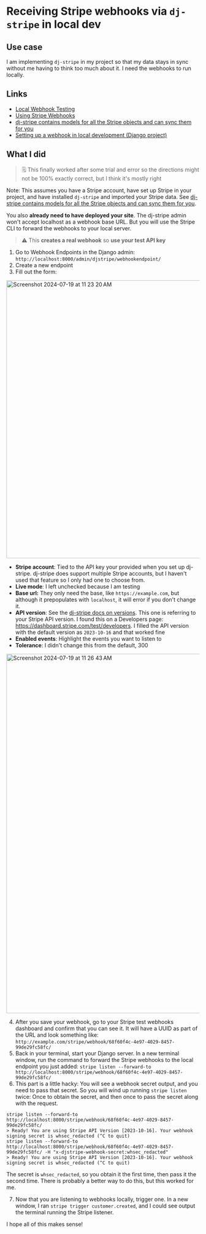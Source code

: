 # Receiving Stripe webhooks via `dj-stripe` in local dev 

## Use case 

I am implementing `dj-stripe` in my project so that my data stays in sync without me having to think too much about it. I need the webhooks to run locally. 

## Links 

- [Local Webhook Testing](https://dj-stripe.dev/2.8/usage/local_webhook_testing/)
- [Using Stripe Webhooks](https://dj-stripe.dev/2.8/usage/webhooks/)
- [dj-stripe contains models for all the Stripe objects and can sync them for you](https://github.com/williln/til/blob/main/stripe/setup-dj-stripe.md)
- [Setting up a webhook in local development (Django project)](https://github.com/williln/til/blob/main/stripe/webhook_local_dev.md)

## What I did 

> 🗒️ This finally worked after some trial and error so the directions might not be 100% exactly correct, but I think it's mostly right

Note: This assumes you have a Stripe account, have set up Stripe in your project, and have installed `dj-stripe` and imported your Stripe data. See [dj-stripe contains models for all the Stripe objects and can sync them for you](https://github.com/williln/til/blob/main/stripe/setup-dj-stripe.md). 

You also **already need to have deployed your site**. The dj-stripe admin won't accept localhost as a webhook base URL. But you will use the Stripe CLI to forward the webhooks to your local server. 

> ⚠️ This **creates a real webhook** so **use your test API key**

1. Go to Webhook Endpoints in the Django admin: `http://localhost:8000/admin/djstripe/webhookendpoint/`
2. Create a new endpoint
3. Fill out the form: 

<img width="724" alt="Screenshot 2024-07-19 at 11 23 20 AM" src="https://github.com/user-attachments/assets/4ec9459f-5a4d-4f45-b545-c8e5774874b2">

- **Stripe account**: Tied to the API key your provided when you set up dj-stripe. dj-stripe does support multiple Stripe accounts, but I haven't used that feature so I only had one to choose from.
- **Live mode**: I left unchecked because I am testing
- **Base url:** They only need the base, like `https://example.com`, but although it prepopulates with `localhost`, it will error if you don't change it.
- **API version**: See the [dj-stripe docs on versions](https://dj-stripe.dev/2.8/api_versions/). This one is referring to your Stripe API version. I found this on a Developers page: https://dashboard.stripe.com/test/developers. I filled the API version with the default version as `2023-10-16` and that worked fine
- **Enabled events**: Highlight the events you want to listen to
- **Tolerance**: I didn't change this from the default, 300

<img width="936" alt="Screenshot 2024-07-19 at 11 26 43 AM" src="https://github.com/user-attachments/assets/5d584554-28c3-48aa-b8fa-f821c6264f70">

4. After you save your webhook, go to your Stripe test webhooks dashboard and confirm that you can see it. It will have a UUID as part of the URL and look something like: `http://example.com/stripe/webhook/68f60f4c-4e97-4029-8457-99de29fc58fc/`
5. Back in your terminal, start your Django server. In a new terminal window, run the command to forward the Stripe webhooks to the local endpoint you just added: `stripe listen --forward-to http://localhost:8000/stripe/webhook/68f60f4c-4e97-4029-8457-99de29fc58fc/`
6. This part is a little hacky: You will see a webhook secret output, and you need to pass that secret. So you will wind up running `stripe listen` twice: Once to obtain the secret, and then once to pass the secret along with the request.

```
stripe listen --forward-to http://localhost:8000/stripe/webhook/68f60f4c-4e97-4029-8457-99de29fc58fc/
> Ready! You are using Stripe API Version [2023-10-16]. Your webhook signing secret is whsec_redacted (^C to quit)
stripe listen --forward-to http://localhost:8000/stripe/webhook/68f60f4c-4e97-4029-8457-99de29fc58fc/ -H "x-djstripe-webhook-secret:whsec_redacted"
> Ready! You are using Stripe API Version [2023-10-16]. Your webhook signing secret is whsec_redacted (^C to quit)
```

The secret is `whsec_redacted`, so you obtain it the first time, then pass it the second time. There is probably a better way to do this, but this worked for me. 

7. Now that you are listening to webhooks locally, trigger one. In a new window, I ran `stripe trigger customer.created`, and I could see output the terminal running the Stripe listener.

I hope all of this makes sense! 
